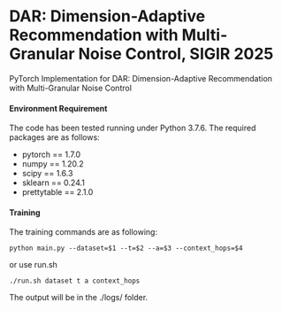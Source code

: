 # DAR: Dimension-Adaptive Recommendation with Multi-Granular Noise Control, SIGIR 2025

PyTorch Implementation for DAR: Dimension-Adaptive Recommendation with Multi-Granular Noise Control


#### Environment Requirement

The code has been tested running under Python 3.7.6. The required packages are as follows:

- pytorch == 1.7.0
- numpy == 1.20.2
- scipy == 1.6.3
- sklearn == 0.24.1
- prettytable == 2.1.0



#### Training

The training commands are as following:

```
python main.py --dataset=$1 --t=$2 --a=$3 --context_hops=$4
```

or use run.sh

```
./run.sh dataset t a context_hops
```

The output will be in the ./logs/ folder.
